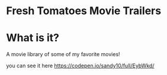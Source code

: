 # Fresh Tomatoes Movie Trailers

# What is it?

A movie library of some of my favorite movies!

you can see it here https://codepen.io/sandy10/full/EybWkd/
